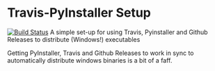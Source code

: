 # Travis-PyInstaller Setup
[![Build Status](https://travis-ci.org/asongtoruin/travis-pyinstaller-setup.svg?branch=master)](https://travis-ci.org/asongtoruin/travis-pyinstaller-setup)
A simple set-up for using Travis, Pyinstaller and Github Releases to distribute
(Windows!) executables

Getting PyInstaller, Travis and Github Releases to work in sync to automatically
distribute windows binaries is a bit of a faff.
